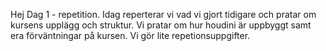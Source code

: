 Hej
Dag 1 - repetition. 
Idag reperterar vi vad vi gjort tidigare och pratar om kursens upplägg och struktur.
Vi pratar om hur houdini är uppbyggt samt era förväntningar på kursen.
Vi gör lite repetionsuppgifter. 
